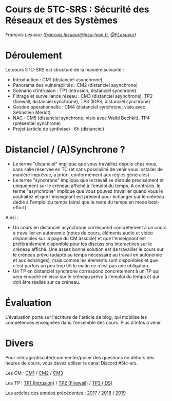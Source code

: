 # Cours de 5TC-SRS : Sécurité des Réseaux et des Systèmes

_François Lesueur ([francois.lesueur@insa-lyon.fr](mailto:francois.lesueur@insa-lyon.fr), [@FLesueur](https://twitter.com/FLesueur))_

<!-- Structure du cours 4TC-CSC
==========================
-->

Déroulement
===========

Le cours 5TC-SRS est structuré de la manière suivante :

* Introduction : CM1 (distanciel asynchrone)
* Panorama des vulnérabilités : CM2 (distanciel asynchrone)
* Scénario d'intrusion : TP1 (intrusion, distanciel synchrone)
* Filtrage et surveillance réseau : CM3 (distanciel asynchrone), TP2 (firewall, distanciel synchrone), TP3 (IDPS, distanciel synchrone)
* Gestion opérationnelle : CM4 (distanciel synchrone, visio avec Sébastien Mériot)
* NAC : CM5 (distanciel synchrone, visio avec Walid Bechkit), TP4 (présentiel synchrone)
* Projet (article de synthèse) : 6h (distanciel)

Distanciel / (A)Synchrone ?
===========================

* Le terme "distanciel" implique que vous travaillez depuis chez vous, sans salle réservée en TC (et sans possibilité de venir vous installer de manière imprévue, a priori, conformément aux règles générales)
* Le terme "synchrone" implique que le travail se déroule précisément et uniquement sur le créneau affiché à l'emploi du temps. A contrario, le terme "asynchrone" implique que vous pouvez travailler quand vous le souhaitez et que l'enseignant est présent pour échanger sur le créneau dédié à l'emploi du temps (ainsi que le reste du temps en mode best-effort)

Ainsi :

* Un cours en distanciel asynchrone correspond concrètement à un cours à travailler en autonomie (notes de cours, éléments audio et vidéo disponibles sur la page du CM associé) et que l'enseignant est préférablement disponible pour les discussions interactives sur le créneau affiché. Une assez bonne solution est de travailler le cours sur le créneau prévu (adapté au temps nécessaire au travail en autonomie et aux échanges), mais comme les éléments sont disponibles et que c'est parfois un peu trop tôt le matin ce n'est pas une obligation.
* Un TP en distanciel synchrone correspond concrètement à un TP qui sera encadré en visio sur le créneau prévu à l'emploi du temps et qui doit être réalisé sur ce créneau.

Évaluation
==========

L'évaluation porte sur l'écriture de l'article de blog, qui mobilise les compétences enseignées dans l'ensemble des cours. Plus d'infos à venir.


Divers
======

Pour interagir/discuter/commenter/poser des questions en dehors des heures de cours, vous devez utiliser le canal Discord #5tc-srs.

Les CM : [CM1](cm1-introduction) / [CM2](cm2-vulnerabilites) / [CM3](cm3-filtrage)

Les TP : [TP1 (Intrusion)](tp1-intrusion.md) / [TP2 (Firewall)](tp2-firewall.md) / [TP3 (IDS)](tp3-ids.md)

Les articles des années précédentes : [2017](https://medium.com/insa-tc/secu2017/home) / [2018](https://medium.com/insa-tc/tagged/secu2018) / [2019](https://medium.com/insa-tc/tagged/secu2019)
